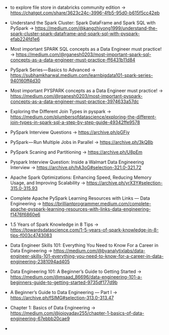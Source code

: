 - to explore file store in databricks community edition -> 
https://chatgpt.com/share/3623c24c-3996-4fb5-95d0-b615f5cc42eb

- Understand the Spark Cluster: Spark DataFrame and Spark SQL with PySpark -> https://medium.com/@kangzhiyong1999/understand-the-spark-cluster-spark-dataframe-and-spark-sql-with-pyspark-efab224fd1e6

- Most important SPARK SQL concepts as a Data Engineer must practice! -> 
https://medium.com/@rganesh0203/most-important-spark-sql-concepts-as-a-data-engineer-must-practice-ff6431b11d84

- PySpark Series — Basics to Advanced -> https://subhamkharwal.medium.com/learnbigdata101-spark-series-940160ff4d30

- Most important PYSPARK concepts as a Data Engineer must practice! -> https://medium.com/@rganesh0203/most-important-pyspark-concepts-as-a-data-engineer-must-practice-3974633a57dc

- Exploring the Different Join Types in pyspark -> https://medium.com/plumbersofdatascience/exploring-the-different-join-types-in-spark-sql-a-step-by-step-guide-49342ffe9578

- PySpark Interview Questions -> https://archive.ph/pGFiy

- PySpark — Run Multiple Jobs in Parallel -> https://archive.ph/3kQ8b

- PySpark Scaning and Partitioning -> https://archive.ph/U8pEm

- Pyspark Interview Question: Inside a Walmart Data Engineering Interview -> https://archive.ph/hA3oG#selection-321.0-321.72

- Apache Spark Optimizations: Enhancing Speed, Reducing Memory Usage, and Improving Scalability -> https://archive.ph/yrX3Y#selection-315.0-315.93

- Complete Apache PySpark Learning Resources with Links — Data Engineering -> https://brilliantprogrammer.medium.com/complete-apache-pyspark-learning-resources-with-links-data-engineering-f1476f6860e6

- 1.5 Years of Spark Knowledge in 8 Tips -> https://towardsdatascience.com/1-5-years-of-spark-knowledge-in-8-tips-f003c4743083

- Data Engineer Skills 101: Everything You Need to Know For a Career in Data Engineering -> https://medium.com/@byanalytixlabs/data-engineer-skills-101-everything-you-need-to-know-for-a-career-in-data-engineering-2381094ad405

- Data Engineering 101: A Beginner’s Guide to Getting Started -> https://medium.com/@msaad_86696/data-engineering-101-a-beginners-guide-to-getting-started-9735df177d9b

- A Beginner’s Guide to Data Engineering — Part I -> https://archive.ph/fSIMG#selection-313.0-313.47

- Chapter 1: Basics of Data Engineering -> https://medium.com/@jojoyadav255/chapter-1-basics-of-data-engineering-67ebbb20cae9

- 

